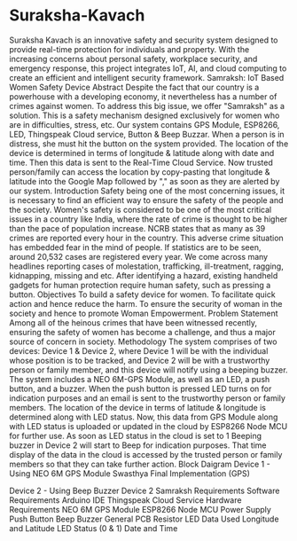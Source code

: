 # Suraksha-Kavach
Suraksha Kavach is an innovative safety and security system designed to provide real-time protection for individuals and property. With the increasing concerns about personal safety, workplace security, and emergency response, this project integrates IoT, AI, and cloud computing to create an efficient and intelligent security framework.
Samraksh: IoT Based Women Safety Device
Abstract
Despite the fact that our country is a powerhouse with a developing economy, it nevertheless has a number of crimes against women.
To address this big issue, we offer "Samraksh" as a solution.
This is a safety mechanism designed exclusively for women who are in difficulties, stress, etc.
Our system contains GPS Module, ESP8266, LED, Thingspeak Cloud service, Button & Beep Buzzar.
When a person is in distress, she must hit the button on the system provided.
The location of the device is determined in terms of longitude & latitude along with date and time. Then this data is sent to the Real-Time Cloud Service.
Now trusted person/family can access the location by copy-pasting that longitude & latitude into the Google Map followed by "," as soon as they are alerted by our system.
Introduction
Safety being one of the most concerning issues, it is necessary to find an efficient way to ensure the safety of the people and the society.
Women's safety is considered to be one of the most critical issues in a country like India, where the rate of crime is thought to be higher than the pace of population increase.
NCRB states that as many as 39 crimes are reported every hour in the country. This adverse crime situation has embedded fear in the mind of people. If statistics are to be seen, around 20,532 cases are registered every year.
We come across many headlines reporting cases of molestation, trafficking, ill-treatment, ragging, kidnapping, missing and etc.
After identifying a hazard, existing handheld gadgets for human protection require human safety, such as pressing a button.
Objectives
To build a safety device for women.
To facilitate quick action and hence reduce the harm.
To ensure the security of woman in the society and hence to promote Woman Empowerment.
Problem Statement
Among all of the heinous crimes that have been witnessed recently, ensuring the safety of women has become a challenge, and thus a major source of concern in society.
Methodology
The system comprises of two devices: Device 1 & Device 2, where Device 1 will be with the individual whose position is to be tracked, and Device 2 will be with a trustworthy person or family member, and this device will notify using a beeping buzzer.
The system includes a NEO 6M-GPS Module, as well as an LED, a push button, and a buzzer.
When the push button is pressed LED turns on for indication purposes and an email is sent to the trustworthy person or family members. The location of the device in terms of latitude & longitude is determined along with LED status.
Now, this data from GPS Module along with LED status is uploaded or updated in the cloud by ESP8266 Node MCU for further use. As soon as LED status in the cloud is set to 1 Beeping buzzer in Device 2 will start to Beep for indication purposes. That time display of the data in the cloud is accessed by the trusted person or family members so that they can take further action.
Block Daigram
Device 1 - Using NEO 6M GPS Module Swasthya Final Implementation (GPS)

Device 2 - Using Beep Buzzer Device 2 Samraksh
Requirements
Software Requirements
Arduino IDE
Thingspeak Cloud Service
Hardware Requirements
NEO 6M GPS Module
ESP8266 Node MCU
Power Supply
Push Button
Beep Buzzer
General PCB
Resistor
LED
Data Used
Longitude and Latitude
LED Status (0 & 1)
Date and Time
